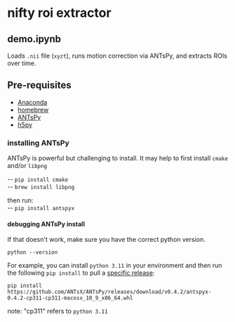 # nifty roi extractor

## demo.ipynb  

Loads `.nii` file (`xyzt`), runs motion correction via ANTsPy, and extracts ROIs over time.

## Pre-requisites

- [Anaconda](https://www.anaconda.com/download)
- [homebrew](https://brew.sh/)
- [ANTsPy](https://github.com/ANTsX/ANTsPy)
- [h5py](https://docs.h5py.org/en/stable/build.html)

### installing ANTsPy
ANTsPy is powerful but challenging to install. It may help to first install `cmake` and/or `libpng`

-- `pip install cmake`  
-- `brew install libpng`  

then run:  
-- `pip install antspyx`  

#### debugging ANTsPy install

If that doesn't work, make sure you have the correct python version.   

`python --version`  

For example, you can install `python 3.11` in your environment and then run the following `pip install` to pull a [specific release](https://github.com/ANTsX/ANTsPy/releases):  

`pip install https://github.com/ANTsX/ANTsPy/releases/download/v0.4.2/antspyx-0.4.2-cp311-cp311-macosx_10_9_x86_64.whl`  

note: "cp311" refers to `python 3.11`  

